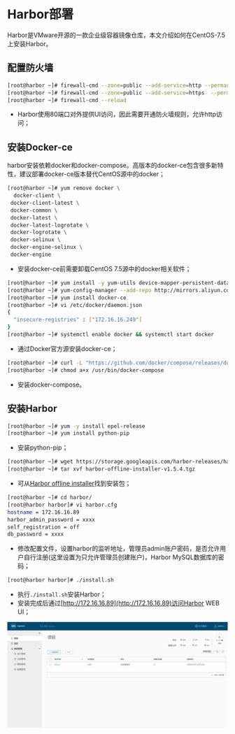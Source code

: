 # Harbor部署

Harbor是VMware开源的一款企业级容器镜像仓库，本文介绍如何在CentOS-7.5上安装Harbor。

## 配置防火墙

```bash
[root@harbor ~]# firewall-cmd --zone=public --add-service=http --permanent
[root@harbor ~]# firewall-cmd --zone=public --add-service=https  --permanent
[root@harbor ~]# firewall-cmd --reload
```

* Harbor使用80端口对外提供UI访问，因此需要开通防火墙规则，允许http访问；

## 安装Docker-ce

harbor安装依赖docker和docker-compose。高版本的docker-ce包含很多新特性，建议部署docker-ce版本替代CentOS源中的docker；

```bash
[root@harbor ~]# yum remove docker \
  docker-client \
 docker-client-latest \
 docker-common \
 docker-latest \
 docker-latest-logrotate \
 docker-logrotate \
 docker-selinux \
 docker-engine-selinux \
 docker-engine
```

* 安装docker-ce前需要卸载CentOS 7.5源中的docker相关软件；

```bash
[root@harbor ~]# yum install -y yum-utils device-mapper-persistent-data lvm2
[root@harbor ~]# yum-config-manager --add-repo http://mirrors.aliyun.com/docker-ce/linux/centos/docker-ce.repo
[root@harbor ~]# yum install docker-ce
[root@harbor ~]# vi /etc/docker/daemon.json
{
  "insecure-registries" : ["172.16.16.249"]
}
[root@harbor ~]# systemctl enable docker && systemctl start docker
```

* 通过Docker官方源安装docker-ce；

```bash
[root@harbor ~]# curl -L "https://github.com/docker/compose/releases/download/1.23.1/docker-compose-$(uname -s)-$(uname -m)" -o /usr/bin/docker-compose
[root@harbor ~]# chmod a+x /usr/bin/docker-compose
```

* 安装docker-compose。

## 安装Harbor

```bash
[root@harbor ~]# yum -y install epel-release
[root@harbor ~]# yum install python-pip
```

* 安装python-pip；

```bash
[root@harbor ~]# wget https://storage.googleapis.com/harbor-releases/harbor-offline-installer-v1.5.4.tgz
[root@harbor ~]# tar xvf harbor-offline-installer-v1.5.4.tgz
```

* 可从[Harbor offline installer](https://github.com/goharbor/harbor/releases)找到安装包；

```bash
[root@harbor ~]# cd harbor/
[root@harbor harbor]# vi harbor.cfg
hostname = 172.16.16.89
harbor_admin_password = xxxx
self_registration = off
db_password = xxxx
```

* 修改配置文件，设置harbor的监听地址，管理员admin账户密码，是否允许用户自行注册(这里设置为只允许管理员创建账户)，Harbor MySQL数据库的密码；

```bash
[root@harbor harbor]# ./install.sh
```

* 执行`./install.sh`安装Harbor；
* 安装完成后通过[http://172.16.16.89](http://172.16.16.89)访问Harbor WEB UI；

![harbor-ui](./images/harbor-ui.png)